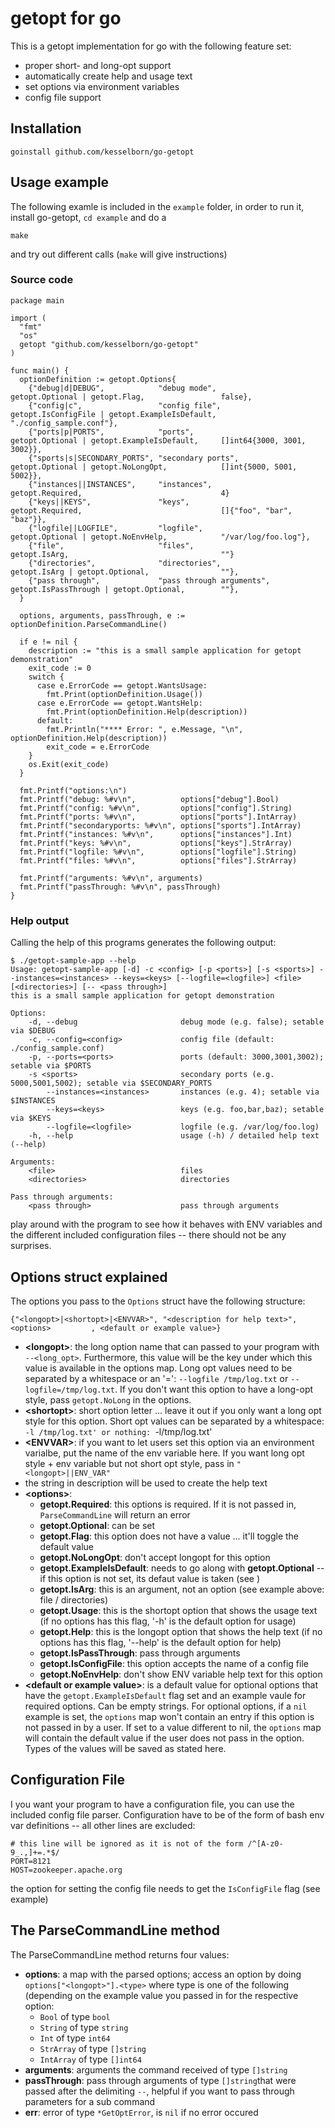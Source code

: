 getopt for go
=============

This is a getopt implementation for go with the following feature set:

 * proper short- and long-opt support
 * automatically create help and usage text
 * set options via environment variables
 * config file support

Installation
------------

    goinstall github.com/kesselborn/go-getopt

Usage example
-------------

The following examle is included in the `example` folder, in order to run it, install go-getopt, `cd example` and do a

    make

and try out different calls (`make` will give instructions)

### Source code

    package main

    import (
      "fmt"
      "os"
      getopt "github.com/kesselborn/go-getopt"
    )

    func main() {
      optionDefinition := getopt.Options{
        {"debug|d|DEBUG",            "debug mode",             getopt.Optional | getopt.Flag,                 false},
        {"config|c",                 "config file",            getopt.IsConfigFile | getopt.ExampleIsDefault, "./config_sample.conf"},
        {"ports|p|PORTS",            "ports",                  getopt.Optional | getopt.ExampleIsDefault,     []int64{3000, 3001, 3002}},
        {"sports|s|SECONDARY_PORTS", "secondary ports",        getopt.Optional | getopt.NoLongOpt,            []int{5000, 5001, 5002}},
        {"instances||INSTANCES",     "instances",              getopt.Required,                               4}
        {"keys||KEYS",               "keys",                   getopt.Required,                               []{"foo", "bar", "baz"}},
        {"logfile||LOGFILE",         "logfile",                getopt.Optional | getopt.NoEnvHelp,            "/var/log/foo.log"},
        {"file",                     "files",                  getopt.IsArg,                                  ""}
        {"directories",              "directories",            getopt.IsArg | getopt.Optional,                ""},
        {"pass through",             "pass through arguments", getopt.IsPassThrough | getopt.Optional,        ""},
      }

      options, arguments, passThrough, e := optionDefinition.ParseCommandLine()

      if e != nil {
        description := "this is a small sample application for getopt demonstration"
        exit_code := 0
        switch {
          case e.ErrorCode == getopt.WantsUsage:
            fmt.Print(optionDefinition.Usage())
          case e.ErrorCode == getopt.WantsHelp:
            fmt.Print(optionDefinition.Help(description))
          default:
            fmt.Println("**** Error: ", e.Message, "\n", optionDefinition.Help(description))
            exit_code = e.ErrorCode
        }
        os.Exit(exit_code)
      }

      fmt.Printf("options:\n")
      fmt.Printf("debug: %#v\n",          options["debug"].Bool)
      fmt.Printf("config: %#v\n",         options["config"].String)
      fmt.Printf("ports: %#v\n",          options["ports"].IntArray)
      fmt.Printf("secondaryports: %#v\n", options["sports"].IntArray)
      fmt.Printf("instances: %#v\n",      options["instances"].Int)
      fmt.Printf("keys: %#v\n",           options["keys"].StrArray)
      fmt.Printf("logfile: %#v\n",        options["logfile"].String)
      fmt.Printf("files: %#v\n",          options["files"].StrArray)

      fmt.Printf("arguments: %#v\n", arguments)
      fmt.Printf("passThrough: %#v\n", passThrough)
    }

### Help output
Calling the help of this programs generates the following output:

    $ ./getopt-sample-app --help
    Usage: getopt-sample-app [-d] -c <config> [-p <ports>] [-s <sports>] --instances=<instances> --keys=<keys> [--logfile=<logfile>] <file> [<directories>] [-- <pass through>]
    this is a small sample application for getopt demonstration

    Options:
        -d, --debug                       debug mode (e.g. false); setable via $DEBUG
        -c, --config=<config>             config file (default: ./config_sample.conf)
        -p, --ports=<ports>               ports (default: 3000,3001,3002); setable via $PORTS
        -s <sports>                       secondary ports (e.g. 5000,5001,5002); setable via $SECONDARY_PORTS
            --instances=<instances>       instances (e.g. 4); setable via $INSTANCES
            --keys=<keys>                 keys (e.g. foo,bar,baz); setable via $KEYS
            --logfile=<logfile>           logfile (e.g. /var/log/foo.log)
        -h, --help                        usage (-h) / detailed help text (--help)

    Arguments:
        <file>                            files
        <directories>                     directories

    Pass through arguments:
        <pass through>                    pass through arguments

play around with the program to see how it behaves with ENV variables and the different included configuration files --
there should not be any surprises.

Options struct explained
------------------------

The options you pass to the `Options` struct have the following structure:

    {"<longopt>|<shortopt>|<ENVVAR>", "<description for help text>", <options>         , <default or example value>}

  * **&lt;longopt&gt;**: the long option name that can passed to your program with
`--<long_opt>`. Furthermore, this value will be the key under which this
value is available in the options map. Long opt values need to be separated
by a whitespace or an '=': `--logfile /tmp/log.txt` or `--logfile=/tmp/log.txt`.
If you don't want this option to have a long-opt style, pass `getopt.NoLong` in the options.
  * **&lt;shortopt&gt;**: short option letter ... leave it out if you only want a
long opt style for this option. Short opt values can be separated by a
whitespace: `-l /tmp/log.txt' or nothing: `-l/tmp/log.txt'
  * **&lt;ENVVAR&gt;**: if you want to let users set this option via an
environment varialbe, put the name of the env variable here. If you want
long opt style + env variable but not short opt style, pass in
`"<longopt>||ENV_VAR" `
  * the string in description will be used to create the help text
  * **&lt;options&gt;**:
    * **getopt.Required**: this options is required. If it is not passed in, `ParseCommandLine`
will return an error
    * **getopt.Optional**: can be set
    * **getopt.Flag**: this option does not have a value ... it'll toggle the default
value
    * **getopt.NoLongOpt**: don't accept longopt for this option
    * **getopt.ExampleIsDefault**: needs to go along with **getopt.Optional** -- if
this option is not set, its defaut value is taken (see <default or example value>)
    * **getopt.IsArg**: this is an argument, not an option (see example above: file / directories)
    * **getopt.Usage**: this is the shortopt option that shows the usage text (if no
options has this flag, '-h' is the default option for usage)
    * **getopt.Help**: this is the longopt option that shows the help text (if no options
has this flag, '--help' is the default option for help)
    * **getopt.IsPassThrough**: pass through arguments
    * **getopt.IsConfigFile**: this option accepts the name of a config file
    * **getopt.NoEnvHelp**: don't show ENV variable help text for this option
  * **&lt;default or example value&gt;**: is a default value for optional options that have the
`getopt.ExampleIsDefault` flag set and an example vaule for required options.
Can be empty strings. For optional options, if a `nil` example is set, the
`options` map won't contain an entry if this option is not passed in by a user.
If set to a value different to nil, the `options` map will contain the default value
if the user does not pass in the option. Types of the values will be saved as stated here.

Configuration File
------------------
I you want your program to have a configuration file, you can use the included config file parser.
Configuration have to be of the form of bash env var definitions -- all other lines are excluded:

    # this line will be ignored as it is not of the form /^[A-z0-9_.,]+=.*$/
    PORT=8121
    HOST=zookeeper.apache.org

the option for setting the config file needs to get the `IsConfigFile` flag (see example)

The ParseCommandLine method
----------------------------

The ParseCommandLine method returns four values:

 * **options**: a map with the parsed options; access an option by doing `options["<longopt>"].<type>`
where type is one of the following (depending on the example value you passed in for the respective
option:
   * `Bool` of type `bool`
   * `String` of type `string`
   * `Int` of type `int64`
   * `StrArray` of type `[]string`
   * `IntArray` of type `[]int64`
 * **arguments**: arguments the command received of type `[]string`
 * **passThrough**: pass through arguments of type `[]string`that were passed
after the delimiting `--`, helpful if you want to pass through parameters for a sub command
 * **err**: error of type `*GetOptError`, is `nil` if no error occured
